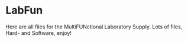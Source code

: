 # LabFun
Here are all files for the MultiFUNctional Laboratory Supply. Lots of files, Hard- and Software, enjoy!
